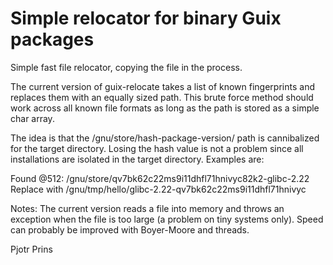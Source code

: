 # Simple relocator for binary Guix packages

Simple fast file relocator, copying the file in the process.

The current version of guix-relocate takes a list of known
fingerprints and replaces them with an equally sized path. This brute
force method should work across all known file formats as long
as the path is stored as a simple char array.

The idea is that the /gnu/store/hash-package-version/ path is
cannibalized for the target directory. Losing the hash value is not a
problem since all installations are isolated in the target directory. Examples are:

Found @512:     /gnu/store/qv7bk62c22ms9i11dhfl71hnivyc82k2-glibc-2.22
Replace with    /gnu/tmp/hello/glibc-2.22-qv7bk62c22ms9i11dhfl71hnivyc

Notes: The current version reads a file into memory and throws an
exception when the file is too large (a problem on tiny systems only).
Speed can probably be improved with Boyer-Moore and threads.

Pjotr Prins
